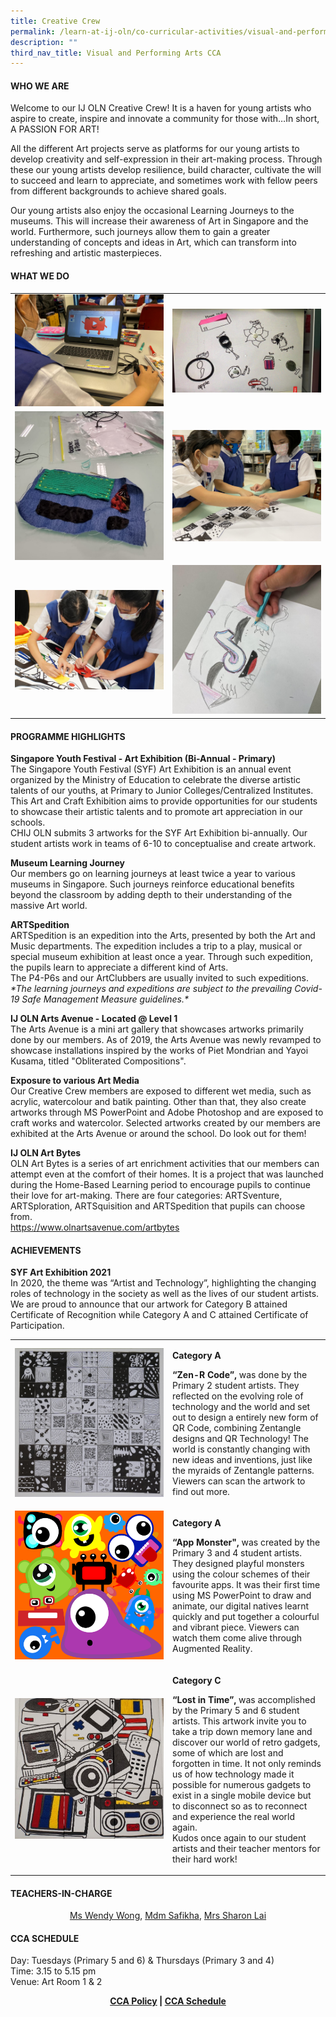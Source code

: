 ```yaml
---
title: Creative Crew
permalink: /learn-at-ij-oln/co-curricular-activities/visual-and-performing-arts/creative-crew/
description: ""
third_nav_title: Visual and Performing Arts CCA
---
```

<h4><strong>WHO WE ARE</strong></h4>
<p>Welcome to our IJ OLN Creative Crew! It is a haven for young artists who aspire to create, inspire and innovate a community for those with&hellip;In short, A PASSION FOR ART!</p>
<p>All the different Art projects serve as platforms for our young artists to develop creativity and self-expression in their art-making process. Through these our young artists develop resilience, build character, cultivate the will to succeed and learn to appreciate, and sometimes work with fellow peers from different backgrounds to achieve shared goals.</p>
<p>Our young artists also enjoy the occasional Learning Journeys to the museums. This will increase their awareness of Art in Singapore and the world. Furthermore, such journeys allow them to gain a greater understanding of concepts and ideas in Art, which can transform into refreshing and artistic masterpieces.</p>
<h4><strong>WHAT WE DO</strong></h4>
<table style="border-collapse: collapse; width: 100%;" border="0">
<tbody>
<tr>
<td style="width: 50%;"><img src="/images/cc1.jpg"></td>
<td style="width: 50%;"><img src="/images/cc2.jpg"></td>
</tr>
<tr>
<td style="width: 50%;"><img src="/images/cc3.jpg"></td>
<td style="width: 50%;"><img src="/images/cc4.jpg"></td>
</tr>
<tr>
<td style="width: 50%;"><img src="/images/cc5.jpg"></td>
<td style="width: 50%;"><img src="/images/cc6.jpg"></td>
</tr>
</tbody>
</table>
<h4><strong>PROGRAMME HIGHLIGHTS</strong></h4>
<p><strong>Singapore Youth Festival - Art Exhibition (Bi-Annual - Primary)<br /></strong>The Singapore Youth Festival (SYF) Art Exhibition is an annual event organized by the Ministry of Education to celebrate the diverse artistic talents of our youths, at Primary to Junior Colleges/Centralized Institutes. This Art and Craft Exhibition aims to provide opportunities for our students to showcase their artistic talents and to promote art appreciation in our schools.<br />CHIJ OLN submits 3 artworks for the SYF Art Exhibition bi-annually. Our student artists work in teams of 6-10 to conceptualise and create artwork.</p>
<p><strong>Museum Learning Journey<br /></strong>Our members go on learning journeys at least twice a year to various museums in Singapore. Such journeys reinforce educational benefits beyond the classroom by adding depth to their understanding of the massive Art world.</p>
<p><strong>ARTSpedition<br /></strong>ARTSpedition is an expedition into the Arts, presented by both the Art and Music departments. The expedition includes a trip to a play, musical or special museum exhibition at least once a year. Through such expedition, the pupils learn to appreciate a different kind of Arts.<br />The P4-P6s and our ArtClubbers are usually invited to such expeditions.<br /><em>*The learning journeys and expeditions are subject to the prevailing Covid-19 Safe Management Measure guidelines.*</em></p>
<p><strong>IJ OLN Arts Avenue - Located @ Level 1<br /></strong>The Arts Avenue is a mini art gallery that showcases artworks primarily done by our members. As of 2019, the Arts Avenue was newly revamped to showcase installations inspired by the works of Piet Mondrian and Yayoi Kusama, titled "Obliterated Compositions".</p>
<p><strong>Exposure to various Art Media<br /></strong>Our Creative Crew members are exposed to different wet media, such as acrylic, watercolour and batik painting. Other than that, they also create artworks through MS PowerPoint and Adobe Photoshop and are exposed to craft works and watercolor. Selected artworks created by our members are exhibited at the Arts Avenue or around the school. Do look out for them!</p>
<p><strong>IJ OLN Art Bytes<br /></strong>OLN Art Bytes is a series of art enrichment activities that our members can attempt even at the comfort of their homes. It is a project that was launched during the Home-Based Learning period to encourage pupils to continue their love for art-making. There are four categories: ARTSventure, ARTSploration, ARTSquisition and ARTSpedition that pupils can choose from.<br /><a href="https://www.olnartsavenue.com/artbytes" target="_blank" rel="noopener">https://www.olnartsavenue.com/artbytes</a></p>
<h4><strong>ACHIEVEMENTS</strong></h4>
<p><strong>SYF Art Exhibition 2021<br /></strong>In 2020, the theme was &ldquo;Artist and Technology&rdquo;, highlighting the changing roles of technology in the society as well as the lives of our student artists.<br />We are proud to announce that our artwork for Category B attained Certificate of Recognition while Category A and C attained Certificate of Participation.</p>
<table style="border-collapse: collapse; width: 100%;" border="0">
<tbody>
<tr>
<td style="width: 50%;"><img src="/images/cc7.jpg"></td>
<td style="width: 50%;">
<p><strong>Category A</strong></p>
<p><strong>&ldquo;Zen-R Code&rdquo;,</strong> was done by the Primary 2 student artists. They reflected on the evolving role of technology and the world and set out to design a entirely new form of QR Code, combining Zentangle designs and QR Technology! The world is constantly changing with new ideas and inventions, just like the myraids of Zentangle patterns. Viewers can scan the artwork to find out more.</p>
</td>
</tr>
<tr>
<td style="width: 50%;"><img src="/images/cc8.png"></td>
<td style="width: 50%;">
<p><strong>Category A</strong></p>
<p><strong>&ldquo;App Monster",</strong> was created by the Primary 3 and 4 student artists. They designed playful monsters using the colour schemes of their favourite apps. It was their first time using MS PowerPoint to draw and animate, our digital natives learnt quickly and put together a colourful and vibrant piece. Viewers can watch them come alive through Augmented Reality.</p>
</td>
</tr>
<tr>
<td style="width: 50%;"><img src="/images/cc9.jpg"></td>
<td style="width: 50%;">
<p><strong>Category C</strong></p>
<p><strong>&ldquo;Lost in Time&rdquo;,</strong> was accomplished by the Primary 5 and 6 student artists. This artwork invite you to take a trip down memory lane and discover our world of retro gadgets, some of which are lost and forgotten in time. It not only reminds us of how technology made it possible for numerous gadgets to exist in a single mobile device but to disconnect so as to reconnect and experience the real world again.<br />Kudos once again to our student artists and their teacher mentors for their hard work!</p>
</td>
</tr>
</tbody>
</table>
<h4><strong>TEACHERS-IN-CHARGE</strong></h4>

<p style="text-align: center;"><a href="mailto:wong_wendy@moe.edu.sg" target="">Ms Wendy Wong</a>,&nbsp;<a href="mailto:nur_safikha_abdul_ghapar@moe.edu.sg" target="">Mdm Safikha</a>,&nbsp;<a href="mailto:sum_qiu_mei_sharon@moe.edu.sg" target="">Mrs Sharon Lai</a></p>
<h4><strong>CCA SCHEDULE</strong></h4>
<p>Day: Tuesdays (Primary 5 and 6) &amp; Thursdays (Primary 3 and 4)<br />Time: 3.15 to 5.15 pm<br />Venue: Art Room 1 &amp; 2</p>
<p style="text-align: center;"><strong><a href="/learn-at-ij-oln/co-curricular-activities/cca-policy" target="_blank" rel="noopener">CCA Policy</a> | <a href="/learn-at-ij-oln/co-curricular-activities/cca-schedule" target="_blank" rel="noopener">CCA Schedule</a></strong></p>